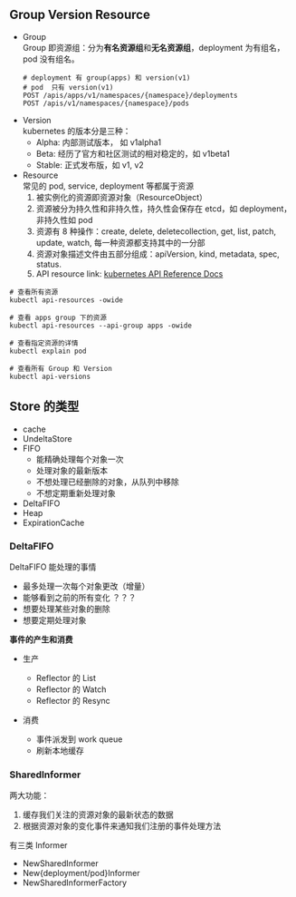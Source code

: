 
## Group  Version  Resource
*   Group  
Group 即资源组：分为**有名资源组**和**无名资源组**，deployment 为有组名，pod 没有组名。
    ```shell
    # deployment 有 group(apps) 和 version(v1)
    # pod  只有 version(v1)
    POST /apis/apps/v1/namespaces/{namespace}/deployments
    POST /apis/v1/namespaces/{namespace}/pods
    ```
* Version  
kubernetes 的版本分是三种：
  * Alpha: 内部测试版本， 如 v1alpha1
  * Beta: 经历了官方和社区测试的相对稳定的，如 v1beta1
  * Stable: 正式发布版，如 v1, v2
* Resource  
常见的 pod, service, deployment 等都属于资源 
  1. 被实例化的资源即资源对象（ResourceObject）
  2. 资源被分为持久性和非持久性，持久性会保存在 etcd，如 deployment，非持久性如 pod
  3. 资源有 8 种操作：create, delete, deletecollection, get, list, patch, update, watch, 每一种资源都支持其中的一分部
  4. 资源对象描述文件由五部分组成：apiVersion, kind, metadata, spec, status.
  5. API resource link: [kubernetes API Reference Docs](https://v1-23.docs.kubernetes.io/docs/reference/generated/kubernetes-api/v1.23/)
```shell
# 查看所有资源
kubectl api-resources -owide

# 查看 apps group 下的资源
kubectl api-resources --api-group apps -owide

# 查看指定资源的详情
kubectl explain pod

# 查看所有 Group 和 Version
kubectl api-versions
```

## Store 的类型
* cache
* UndeltaStore
* FIFO
  * 能精确处理每个对象一次
  * 处理对象的最新版本
  * 不想处理已经删除的对象，从队列中移除
  * 不想定期重新处理对象
* DeltaFIFO
* Heap
* ExpirationCache
### DeltaFIFO
DeltaFIFO 能处理的事情
* 最多处理一次每个对象更改（增量）
* 能够看到之前的所有变化 ？？？
* 想要处理某些对象的删除
* 想要定期处理对象


**事件的产生和消费**
* 生产
  * Reflector 的 List
  * Reflector 的 Watch
  * Reflector 的 Resync

* 消费
  * 事件派发到 work queue
  * 刷新本地缓存

### SharedInformer 
两大功能：
1. 缓存我们关注的资源对象的最新状态的数据
2. 根据资源对象的变化事件来通知我们注册的事件处理方法

有三类 Informer
* NewSharedInformer
* New{deployment/pod}Informer
* NewSharedInformerFactory